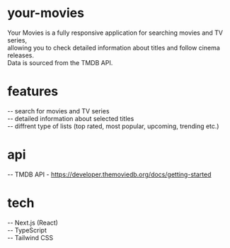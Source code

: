 # your-movies

Your Movies is a fully responsive application for searching movies and TV series, <br />
allowing you to check detailed information about titles and follow cinema releases. <br />
Data is sourced from the TMDB API.

# features

-- search for movies and TV series<br />
-- detailed information about selected titles<br />
-- diffrent type of lists (top rated, most popular, upcoming, trending etc.) <br />

# api

-- TMDB API - https://developer.themoviedb.org/docs/getting-started

# tech

-- Next.js (React)<br />
-- TypeScript<br />
-- Tailwind CSS<br />


